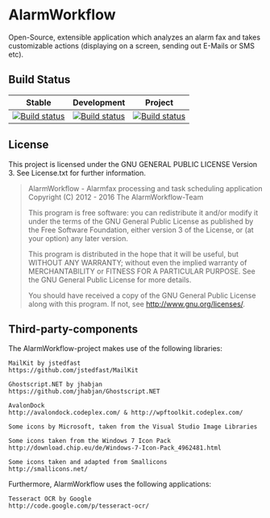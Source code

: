 # AlarmWorkflow

Open-Source, extensible application which analyzes an alarm fax and takes customizable actions (displaying on a screen, sending out E-Mails or SMS etc).

## Build Status
| Stable | Development | Project |
|--------|--------|--------|
| [![Build status](https://ci.appveyor.com/api/projects/status/cmb2i57uio1biuqn/branch/master?svg=true)](https://ci.appveyor.com/project/ForrestFalcon/alarmworkflow-xitt2/branch/master) | [![Build status](https://ci.appveyor.com/api/projects/status/cmb2i57uio1biuqn/branch/next?svg=true)](https://ci.appveyor.com/project/ForrestFalcon/alarmworkflow-xitt2/branch/next) | [![Build status](https://ci.appveyor.com/api/projects/status/cmb2i57uio1biuqn?svg=true)](https://ci.appveyor.com/project/ForrestFalcon/alarmworkflow-xitt2) |

## License

This project is licensed under the GNU GENERAL PUBLIC LICENSE Version 3. See License.txt for further information.

> AlarmWorkflow - Alarmfax processing and task scheduling application
> Copyright (C) 2012 - 2016	The AlarmWorkflow-Team
>
> This program is free software: you can redistribute it and/or modify
> it under the terms of the GNU General Public License as published by
> the Free Software Foundation, either version 3 of the License, or
> (at your option) any later version.
>
> This program is distributed in the hope that it will be useful,
> but WITHOUT ANY WARRANTY; without even the implied warranty of
> MERCHANTABILITY or FITNESS FOR A PARTICULAR PURPOSE.  See the
> GNU General Public License for more details.
>
> You should have received a copy of the GNU General Public License
> along with this program.  If not, see <http://www.gnu.org/licenses/>.

## Third-party-components

The AlarmWorkflow-project makes use of the following libraries:

    MailKit by jstedfast
    https://github.com/jstedfast/MailKit
    
    Ghostscript.NET by jhabjan
    https://github.com/jhabjan/Ghostscript.NET
	
    AvalonDock
    http://avalondock.codeplex.com/ & http://wpftoolkit.codeplex.com/
    
    Some icons by Microsoft, taken from the Visual Studio Image Libraries
    
    Some icons taken from the Windows 7 Icon Pack
    http://download.chip.eu/de/Windows-7-Icon-Pack_4962481.html
    
    Some icons taken and adapted from Smallicons 
    http://smallicons.net/

Furthermore, AlarmWorkflow uses the following applications:

    Tesseract OCR by Google
    http://code.google.com/p/tesseract-ocr/
